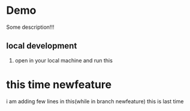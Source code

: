 # Demo

Some description!!!


## local development

1) open in your local machine and run this

# this time newfeature

i am adding few lines in this(while in branch newfeature)
this is last time